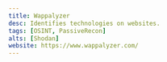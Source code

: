 ```yaml
---
title: Wappalyzer
desc: Identifies technologies on websites.
tags: [OSINT, PassiveRecon]
alts: [Shodan]
website: https://www.wappalyzer.com/
---
```

